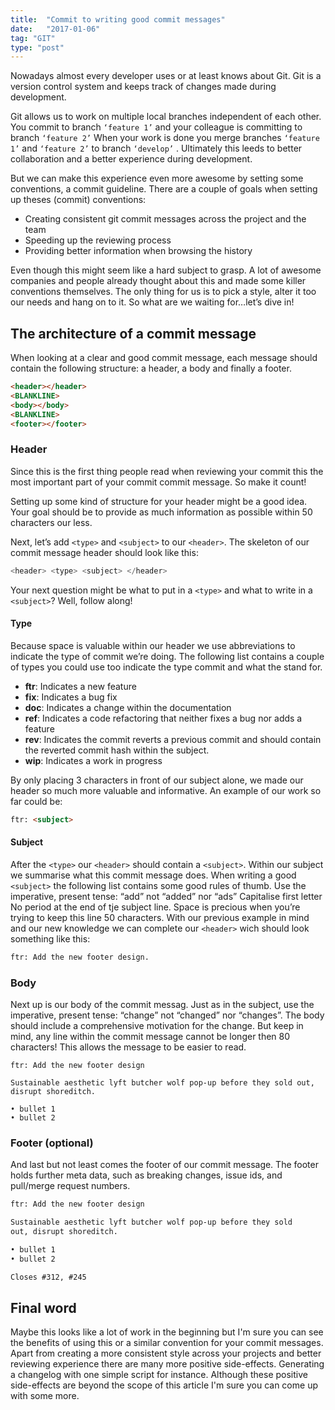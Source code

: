 ```yaml
---
title:  "Commit to writing good commit messages"
date:   "2017-01-06"
tag: "GIT"
type: "post"
---
```


Nowadays almost every developer uses or at least knows about Git. Git is a version control system and keeps track of changes made during development.

Git allows us to work on multiple local branches independent of each other. You commit to branch `‘feature 1’` and your colleague is committing to branch `‘feature 2’` When your work is done you merge branches `‘feature 1’` and `‘feature 2’` to branch `‘develop’` . Ultimately this leeds to better collaboration and a better experience during development.

But we can make this experience even more awesome by setting some conventions, a commit guideline. There are a couple of goals when setting up theses (commit) conventions:

* Creating consistent git commit messages across the project and the team
* Speeding up the reviewing process
* Providing better information when browsing the history

Even though this might seem like a hard subject to grasp. A lot of awesome companies and people already thought about this and made some killer conventions themselves. The only thing for us is to pick a style, alter it too our needs and hang on to it. So what are we waiting for…let’s dive in!

## The architecture of a commit message

When looking at a clear and good commit message, each message should contain the following structure: a header, a body and finally a footer.

```html
<header></header>
<BLANKLINE>
<body></body>
<BLANKLINE>
<footer></footer>
```

### Header

Since this is the first thing people read when reviewing your commit this the most important part of your commit commit message. So make it count!

Setting up some kind of structure for your header might be a good idea. Your goal should be to provide as much information as possible within 50 characters our less.

Next, let’s add `<type>` and `<subject>` to our `<header>`. The skeleton of our commit message header should look like this:

```javascript
<header> <type> <subject> </header>
```

Your next question might be what to put in a `<type>` and what to write in a `<subject>`? Well, follow along!

#### Type

Because space is valuable within our header we use abbreviations to indicate the type of commit we’re doing. The following list contains a couple of types you could use too indicate the type commit and what the stand for.

* **ftr**: Indicates a new feature
* **fix**: Indicates a bug fix
* **doc**: Indicates a change within the documentation
* **ref**: Indicates a code refactoring that neither fixes a bug nor adds a feature
* **rev**: Indicates the commit reverts a previous commit and should contain the reverted commit hash within the subject.
* **wip**: Indicates a work in progress

By only placing 3 characters in front of our subject alone, we made our header so much more valuable and informative. An example of our work so far could be:

```html
ftr: <subject>
```

#### Subject

After the `<type>` our `<header>` should contain a `<subject>`. Within our subject we summarise what this commit message does. When writing a good `<subject>` the following list contains some good rules of thumb.
Use the imperative, present tense: “add” not “added” nor “ads”
Capitalise first letter
No period at the end of tje subject line. Space is precious when you’re trying to keep this line 50 characters.
With our previous example in mind and our new knowledge we can complete our `<header>` wich should look something like this:

```html
ftr: Add the new footer design.
```

### Body

Next up is our body of the commit messag. Just as in the subject, use the imperative, present tense: “change” not “changed” nor “changes”. The body should include a comprehensive motivation for the change. But keep in mind, any line within the commit message cannot be longer then 80 characters! This allows the message to be easier to read.

```
ftr: Add the new footer design

Sustainable aesthetic lyft butcher wolf pop-up before they sold out,
disrupt shoreditch.

• bullet 1
• bullet 2
```

### Footer (optional)

And last but not least comes the footer of our commit message. The footer holds further meta data, such as breaking changes, issue ids, and pull/merge request numbers.

```html
ftr: Add the new footer design

Sustainable aesthetic lyft butcher wolf pop-up before they sold
out, disrupt shoreditch.

• bullet 1
• bullet 2

Closes #312, #245
```

## Final word

Maybe this looks like a lot of work in the beginning but I'm sure you can see the benefits of using this or a similar convention for your commit messages. Apart from creating a more consistent style across your projects and better reviewing experience there are many more positive side-effects. Generating a changelog with one simple script for instance. Although these positive side-effects are beyond the scope of this article I'm sure you can come up with some more.
